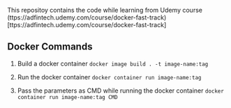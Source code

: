 This repositoy contains the code while learning from Udemy course (ttps://adfintech.udemy.com/course/docker-fast-track)[ttps://adfintech.udemy.com/course/docker-fast-track]

## Docker Commands
1. Build a docker container
`docker image build . -t image-name:tag`

2. Run the docker container
`docker container run image-name:tag`

3. Pass the parameters as CMD while running the  docker container
`docker container run image-name:tag CMD`